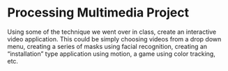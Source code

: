 # Processing Multimedia Project

Using some of the technique we went over in class, create an interactive video application. This could be simply choosing videos from a drop down menu, creating a series of masks using facial recognition, creating an “installation” type application using motion, a game using color tracking, etc.



